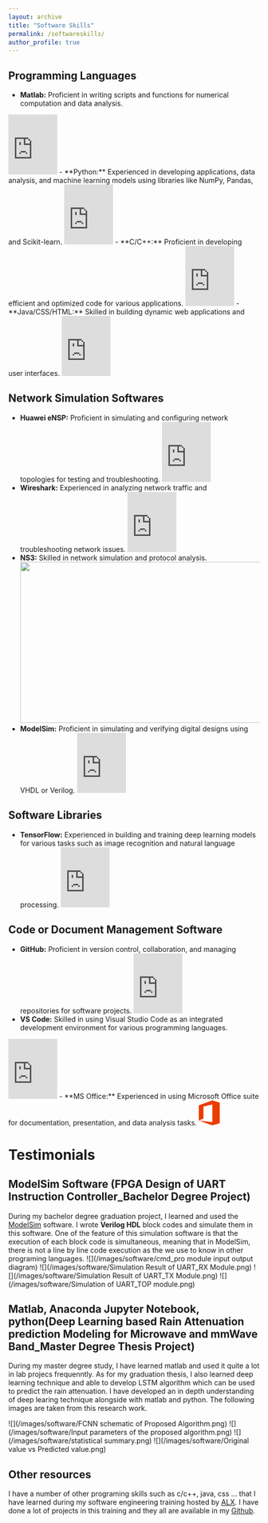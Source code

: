 ```yaml
---
layout: archive
title: "Software Skills"
permalink: /softwareskills/
author_profile: true
---
```


## Programming Languages
- **Matlab:** Proficient in writing scripts and functions for numerical computation and data analysis.  
 <iframe src="https://onedrive.live.com/embed?resid=9CDDD6D29488136D%211995&authkey=!AL9xcAOeYJDlZFM" width="98" height="120" frameborder="0" scrolling="no"></iframe>
- **Python:** Experienced in developing applications, data analysis, and machine learning models using libraries like NumPy, Pandas, and Scikit-learn.  
  <iframe src="https://onedrive.live.com/embed?resid=9CDDD6D29488136D%212001&authkey=!AAKs2eabiOD6AQU" width="98" height="120" frameborder="0" scrolling="no"></iframe>
- **C/C++:** Proficient in developing efficient and optimized code for various applications.  
  <iframe src="https://onedrive.live.com/embed?resid=9CDDD6D29488136D%211986&authkey=!AHzrzADjUJaqUJg" width="98" height="120" frameborder="0" scrolling="no"></iframe>
- **Java/CSS/HTML:** Skilled in building dynamic web applications and user interfaces.  
  <iframe src="https://onedrive.live.com/embed?resid=9CDDD6D29488136D%211993&authkey=!AMkH677vGwKInQQ" width="98" height="120" frameborder="0" scrolling="no"></iframe>

## Network Simulation Softwares
- **Huawei eNSP:** Proficient in simulating and configuring network topologies for testing and troubleshooting.  
  <iframe src="https://onedrive.live.com/embed?resid=9CDDD6D29488136D%211990&authkey=!AIDs5leiovvN3sc" width="98" height="120" frameborder="0" scrolling="no"></iframe>
- **Wireshark:** Experienced in analyzing network traffic and troubleshooting network issues.  
  <iframe src="https://onedrive.live.com/embed?resid=9CDDD6D29488136D%212008&authkey=!AEBl-3PIMRcbNjM" width="98" height="120" frameborder="0" scrolling="no"></iframe>
- **NS3:** Skilled in network simulation and protocol analysis.  
  <img src="https://onedrive.live.com/embed?resid=9CDDD6D29488136D%211999&authkey=%21AKvJf5MZNp5ylNs&width=563&height=322" width="563" height="322" />
- **ModelSim:** Proficient in simulating and verifying digital designs using VHDL or Verilog.  
  <iframe src="https://onedrive.live.com/embed?resid=9CDDD6D29488136D%211997&authkey=!ABkZN-JIYBOBuKw" width="98" height="120" frameborder="0" scrolling="no"></iframe>

## Software Libraries
- **TensorFlow:** Experienced in building and training deep learning models for various tasks such as image recognition and natural language processing.  
  <iframe src="https://onedrive.live.com/embed?resid=9CDDD6D29488136D%212006&authkey=!APYKUBdgd3d2_98" width="98" height="120" frameborder="0" scrolling="no"></iframe>

## Code or Document Management Software
- **GitHub:** Proficient in version control, collaboration, and managing repositories for software projects.  
  <iframe src="https://onedrive.live.com/embed?resid=9CDDD6D29488136D%211989&authkey=!AK_d_NWcfi_QsHY" width="98" height="120" frameborder="0" scrolling="no"></iframe>
- **VS Code:** Skilled in using Visual Studio Code as an integrated development environment for various programming languages.  
 <iframe src="https://onedrive.live.com/embed?resid=9CDDD6D29488136D%212007&authkey=!ALJO8Dtxj2_mG1Q" width="98" height="120" frameborder="0" scrolling="no"></iframe>
- **MS Office:** Experienced in using Microsoft Office suite for documentation, presentation, and data analysis tasks.  
  <img src="https://github.com/endalelegesse/endalelegesse.github.io/blob/main/images/software/MS%20Office.svg" alt="MS Office Logo" height="50">


# Testimonials


## ModelSim Software (FPGA Design of UART Instruction Controller_Bachelor Degree Project) 

During my bachelor degree graduation project, I learned and used the [ModelSim](https://www.intel.com/content/www/us/en/software-kit/750368/modelsim-intel-fpgas-standard-edition-software-version-18-1.html?) software. I wrote **Verilog HDL** block codes and simulate them in this software. One of the feature of this simulation software is that the execution of each block code is simultaneous, meaning that in ModelSim, there is not a line by line code execution as the we use to know in other programing languages. 
![](/images/software/cmd_pro module input output diagram)
![](/images/software/Simulation Result of UART_RX Module.png)
![](/images/software/Simulation Result of UART_TX Module.png)
![](/images/software/Simulation of UART_TOP module.png)

## Matlab, Anaconda Jupyter Notebook, python(Deep Learning based Rain Attenuation prediction Modeling for Microwave and mmWave Band_Master Degree Thesis Project)
During my master degree study, I have learned matlab and used it quite a lot in lab projecs frequenntly. As for my graduation thesis, I also learned deep learning technique and able to develop LSTM algorithm which can be used to predict the rain attenuation. I have developed an in depth understanding of deep learing technique alongside with matlab and python. The following images are taken from this research work. 

![](/images/software/FCNN schematic of  Proposed Algorithm.png)
![](/images/software/Input parameters of the proposed algorithm.png)
![](/images/software/statistical summary.png)
![](/images/software/Original value vs Predicted value.png)
## Other resources

I have a number of other programing skills such as c/c++, java, css ... that I have learned during my software engineering training hosted by [ALX](https://www.alxethiopia.com/software-engineering-plus/). I have done a lot of projects in this training and they all are available in my [Github](https://github.com/Endale24?tab=repositories). 


